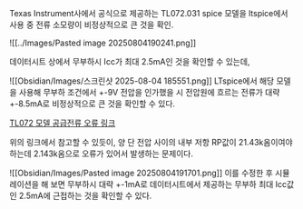 
Texas Instrument사에서 공식으로 제공하는 TL072.031 spice 모델을 ltspice에서 사용 중 전류 소모량이 비정상적으로 큰 것을 확인.

![[../Images/Pasted image 20250804190241.png]]

데이터시트 상에서 무부하시 Icc가 최대 2.5mA인 것을 확인할 수 있는데,

![[Obsidian/Images/스크린샷 2025-08-04 185551.png]]
LTspice에서 해당 모델을 사용해 무부하 조건에서 +-9V 전압을 인가했을 시 전압원에 흐르는 전류가 대략 +-8.5mA로 비정상적으로 큰 것을 확인할 수 있다.

[TL072 모델 공급전류 오류 링크](https://e2e.ti.com/support/tools/simulation-hardware-system-design-tools-group/sim-hw-system-design/f/simulation-hardware-system-design-tools-forum/622836/tina-spice-tl072-supply-current-result-of-tl072-spice-model)

위의 링크에서 참고할 수 있듯이, 양 단 전압 사이의 내부 저항 RP값이 21.43k옴이여야 하는데 2.143k옴으로 오류가 있어서 발생하는 문제이다.

![[Obsidian/Images/Pasted image 20250804191701.png]]
이를 수정한 후 시뮬레이션을 해 보면 무부하시 대략 +-1mA로 데이터시트에서 제공하는 무부하 최대 Icc값인 2.5mA에 근접하는 것을 확인할 수 있다. 